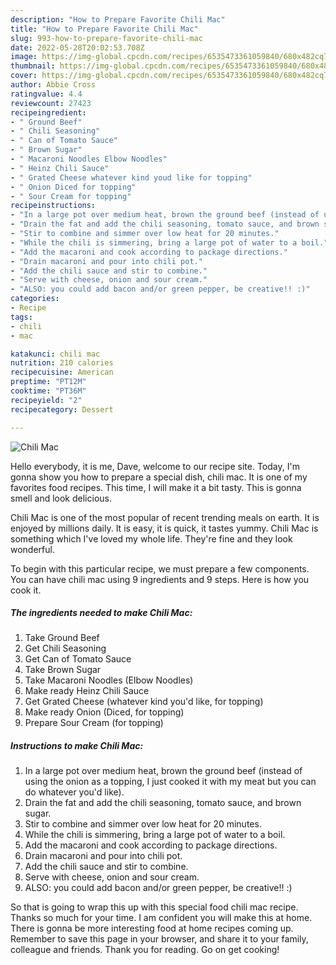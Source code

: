 ```yaml
---
description: "How to Prepare Favorite Chili Mac"
title: "How to Prepare Favorite Chili Mac"
slug: 993-how-to-prepare-favorite-chili-mac
date: 2022-05-28T20:02:53.708Z
image: https://img-global.cpcdn.com/recipes/6535473361059840/680x482cq70/chili-mac-recipe-main-photo.jpg
thumbnail: https://img-global.cpcdn.com/recipes/6535473361059840/680x482cq70/chili-mac-recipe-main-photo.jpg
cover: https://img-global.cpcdn.com/recipes/6535473361059840/680x482cq70/chili-mac-recipe-main-photo.jpg
author: Abbie Cross
ratingvalue: 4.4
reviewcount: 27423
recipeingredient:
- " Ground Beef"
- " Chili Seasoning"
- " Can of Tomato Sauce"
- " Brown Sugar"
- " Macaroni Noodles Elbow Noodles"
- " Heinz Chili Sauce"
- " Grated Cheese whatever kind youd like for topping"
- " Onion Diced for topping"
- " Sour Cream for topping"
recipeinstructions:
- "In a large pot over medium heat, brown the ground beef (instead of using the onion as a topping, I just cooked it with my meat but you can do whatever you&#39;d like)."
- "Drain the fat and add the chili seasoning, tomato sauce, and brown sugar."
- "Stir to combine and simmer over low heat for 20 minutes."
- "While the chili is simmering, bring a large pot of water to a boil."
- "Add the macaroni and cook according to package directions."
- "Drain macaroni and pour into chili pot."
- "Add the chili sauce and stir to combine."
- "Serve with cheese, onion and sour cream."
- "ALSO: you could add bacon and/or green pepper, be creative!! :)"
categories:
- Recipe
tags:
- chili
- mac

katakunci: chili mac 
nutrition: 210 calories
recipecuisine: American
preptime: "PT12M"
cooktime: "PT36M"
recipeyield: "2"
recipecategory: Dessert

---
```



![Chili Mac](https://img-global.cpcdn.com/recipes/6535473361059840/680x482cq70/chili-mac-recipe-main-photo.jpg)

Hello everybody, it is me, Dave, welcome to our recipe site. Today, I'm gonna show you how to prepare a special dish, chili mac. It is one of my favorites food recipes. This time, I will make it a bit tasty. This is gonna smell and look delicious.



Chili Mac is one of the most popular of recent trending meals on earth. It is enjoyed by millions daily. It is easy, it is quick, it tastes yummy. Chili Mac is something which I've loved my whole life. They're fine and they look wonderful.


To begin with this particular recipe, we must prepare a few components. You can have chili mac using 9 ingredients and 9 steps. Here is how you cook it.

<!--inarticleads1-->

##### The ingredients needed to make Chili Mac:

1. Take  Ground Beef
1. Get  Chili Seasoning
1. Get  Can of Tomato Sauce
1. Take  Brown Sugar
1. Take  Macaroni Noodles (Elbow Noodles)
1. Make ready  Heinz Chili Sauce
1. Get  Grated Cheese (whatever kind you&#39;d like, for topping)
1. Make ready  Onion (Diced, for topping)
1. Prepare  Sour Cream (for topping)




<!--inarticleads2-->

##### Instructions to make Chili Mac:

1. In a large pot over medium heat, brown the ground beef (instead of using the onion as a topping, I just cooked it with my meat but you can do whatever you&#39;d like).
1. Drain the fat and add the chili seasoning, tomato sauce, and brown sugar.
1. Stir to combine and simmer over low heat for 20 minutes.
1. While the chili is simmering, bring a large pot of water to a boil.
1. Add the macaroni and cook according to package directions.
1. Drain macaroni and pour into chili pot.
1. Add the chili sauce and stir to combine.
1. Serve with cheese, onion and sour cream.
1. ALSO: you could add bacon and/or green pepper, be creative!! :)




So that is going to wrap this up with this special food chili mac recipe. Thanks so much for your time. I am confident you will make this at home. There is gonna be more interesting food at home recipes coming up. Remember to save this page in your browser, and share it to your family, colleague and friends. Thank you for reading. Go on get cooking!
